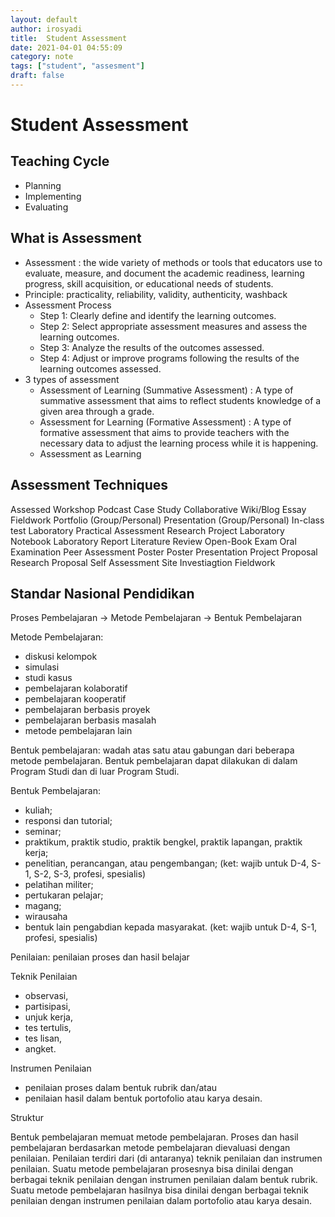 ```yaml
---
layout: default
author: irosyadi
title:  Student Assessment
date: 2021-04-01 04:55:09
category: note
tags: ["student", "assesment"]
draft: false
---
```


# Student Assessment

## Teaching Cycle
- Planning
- Implementing
- Evaluating


## What is Assessment
- Assessment : the wide variety of methods or tools that educators use to evaluate, measure, and document the academic readiness, learning
progress, skill acquisition, or educational needs of students.
- Principle: practicality, reliability, validity, authenticity, washback
- Assessment Process
  - Step 1: Clearly define and identify the learning outcomes.
  - Step 2: Select appropriate assessment measures and assess the learning outcomes.
  - Step 3: Analyze the results of the outcomes assessed.
  - Step 4: Adjust or improve programs following the results of the learning outcomes assessed.
- 3 types of assessment
  - Assessment of Learning (Summative Assessment) : A type of summative assessment that aims to reflect students knowledge of a given area through a grade.
  - Assessment for Learning (Formative Assessment) : A type of formative assessment that aims to provide teachers with the necessary data to adjust the learning process while it is happening. 
  - Assessment as Learning


## Assessment Techniques
Assessed Workshop
Podcast
Case Study
Collaborative Wiki/Blog
Essay
Fieldwork
Portfolio (Group/Personal)
Presentation (Group/Personal)
In-class test
Laboratory Practical Assessment
Research Project
Laboratory Notebook
Laboratory Report
Literature Review
Open-Book Exam
Oral Examination
Peer Assessment
Poster 
Poster Presentation
Project Proposal
Research Proposal
Self Assessment
Site Investiagtion
Fieldwork


## Standar Nasional Pendidikan
Proses Pembelajaran -> Metode Pembelajaran -> Bentuk Pembelajaran

Metode Pembelajaran:

- diskusi kelompok
- simulasi
- studi kasus
- pembelajaran kolaboratif
- pembelajaran kooperatif
- pembelajaran berbasis proyek
- pembelajaran berbasis masalah
- metode pembelajaran lain

Bentuk pembelajaran: wadah atas satu atau gabungan dari beberapa metode pembelajaran.
Bentuk pembelajaran dapat dilakukan di dalam Program Studi dan di luar Program Studi.

Bentuk Pembelajaran:

- kuliah;
- responsi dan tutorial;
- seminar;
- praktikum, praktik studio, praktik bengkel, praktik lapangan, praktik kerja;
- penelitian, perancangan, atau pengembangan; (ket: wajib untuk D-4, S-1, S-2, S-3, profesi, spesialis)
- pelatihan militer;
- pertukaran pelajar;
- magang;
- wirausaha
- bentuk lain pengabdian kepada masyarakat. (ket: wajib untuk D-4, S-1, profesi, spesialis)

Penilaian: penilaian proses dan hasil belajar

Teknik Penilaian

- observasi,
- partisipasi,
- unjuk kerja,
- tes tertulis,
- tes lisan,
- angket.

Instrumen Penilaian

- penilaian proses dalam bentuk rubrik dan/atau 
- penilaian hasil dalam bentuk portofolio atau karya desain.


Struktur

Bentuk pembelajaran memuat metode pembelajaran.
Proses dan hasil pembelajaran berdasarkan metode pembelajaran dievaluasi dengan penilaian.
Penilaian terdiri dari (di antaranya) teknik penilaian dan instrumen penilaian.
Suatu metode pembelajaran prosesnya bisa dinilai dengan berbagai teknik penilaian dengan instrumen penilaian dalam bentuk rubrik.
Suatu metode pembelajaran hasilnya bisa dinilai dengan berbagai teknik penilaian dengan instrumen penilaian dalam portofolio atau karya desain.


